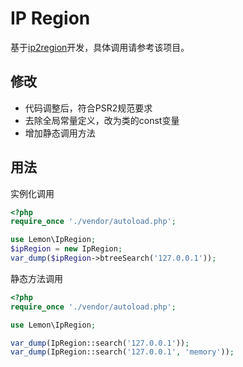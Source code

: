 # IP Region
基于[ip2region](https://github.com/lionsoul2014/ip2region)开发，具体调用请参考该项目。

## 修改
* 代码调整后，符合PSR2规范要求
* 去除全局常量定义，改为类的const变量
* 增加静态调用方法

## 用法
实例化调用
```php
<?php
require_once './vendor/autoload.php';

use Lemon\IpRegion;
$ipRegion = new IpRegion;
var_dump($ipRegion->btreeSearch('127.0.0.1'));
```

静态方法调用
```php
<?php
require_once './vendor/autoload.php';

use Lemon\IpRegion;

var_dump(IpRegion::search('127.0.0.1'));
var_dump(IpRegion::search('127.0.0.1', 'memory'));
```


